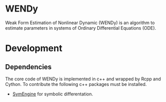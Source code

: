 # WENDy 

Weak Form Estimation of Nonlinear Dynamic (WENDy) is an algorithm to estimate parameters in systems of Ordinary Differential Equations (ODE).


# Development

## Dependencies

The core code of WENDy is implemented in c++ and wrapped by Rcpp and Cython. To contribute the following c++ packages must be installed.

- [SymEngine](https://github.com/symengine/symengine) for symbolic differentation.

